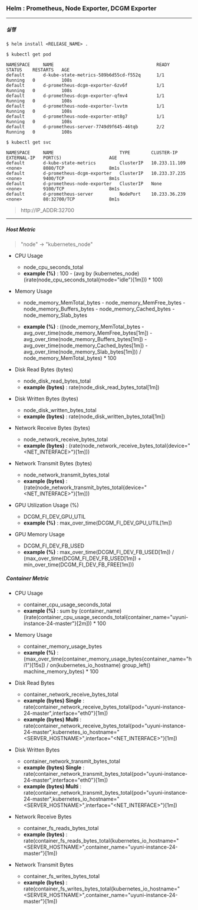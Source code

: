 ### Helm : Prometheus, Node Exporter, DCGM Exporter
---

##### 실행

	$ helm install <RELEASE_NAME> .
	
	$ kubectl get pod 
	
	NAMESPACE     NAME                                       READY   STATUS    RESTARTS   AGE
	default       d-kube-state-metrics-589b6d55cd-f552q      1/1     Running   0          108s
	default       d-prometheus-dcgm-exporter-6zv6f           1/1     Running   0          108s
	default       d-prometheus-dcgm-exporter-qfmv4           1/1     Running   0          108s
	default       d-prometheus-node-exporter-lvvtm           1/1     Running   0          108s
	default       d-prometheus-node-exporter-mt8g7           1/1     Running   0          108s
	default       d-prometheus-server-7749d9f645-46tqb       2/2     Running   0          108s
	
	$ kubectl get svc
	
	NAMESPACE     NAME                         TYPE        CLUSTER-IP      EXTERNAL-IP   PORT(S)                  AGE
	default       d-kube-state-metrics         ClusterIP   10.233.11.109   <none>        8080/TCP                 8m1s
	default       d-prometheus-dcgm-exporter   ClusterIP   10.233.37.235   <none>        9400/TCP                 8m1s
	default       d-prometheus-node-exporter   ClusterIP   None            <none>        9100/TCP                 8m1s
	default       d-prometheus-server          NodePort    10.233.36.239   <none>        80:32700/TCP             8m1s
		
        
> http://IP_ADDR:32700


---

##### Host Metric

> "node" -> "kubernetes_node"

* CPU Usage
	* node\_cpu\_seconds_total
	* **example (%)** : 100 - (avg by (kubernetes_node) (irate(node\_cpu\_seconds\_total{mode="idle"}[1m])) * 100)


* Memory Usage
	* node\_memory\_MemTotal\_bytes - node\_memory\_MemFree\_bytes - node\_memory\_Buffers\_bytes - node\_memory\_Cached\_bytes - node\_memory\_Slab\_bytes
	
	* **example (%)** : ((node_memory\_MemTotal\_bytes - avg\_over\_time(node\_memory\_MemFree\_bytes[1m]) -  avg\_over\_time(node\_memory\_Buffers\_bytes[1m]) - avg\_over\_time(node\_memory\_Cached\_bytes[1m]) - avg\_over\_time(node\_memory\_Slab\_bytes[1m])) / node\_memory\_MemTotal\_bytes) * 100


* Disk Read Bytes (bytes)
	* node\_disk\_read\_bytes\_total
 	* **example (bytes)** : rate(node\_disk\_read\_bytes\_total[1m])

* Disk Written Bytes (bytes)
 	* node\_disk\_written\_bytes\_total
 	* **example (bytes)** : rate(node\_disk\_written\_bytes\_total[1m])

* Network Receive Bytes (bytes)
	* node\_network\_receive\_bytes\_total
	* **example (bytes)** : (rate(node\_network\_receive\_bytes\_total{device="\<NET_INTERFACE\>"}[1m]))

* Network Transmit Bytes (bytes)
	* node\_network\_transmit\_bytes\_total
	* **example (bytes)** : (rate(node\_network\_transmit\_bytes\_total{device="\<NET_INTERFACE\>"}[1m]))

* GPU Utilization Usage (%)
	* DCGM\_FI\_DEV\_GPU\_UTIL
	* **example (%)** : max\_over\_time(DCGM\_FI\_DEV\_GPU\_UTIL[1m])

* GPU Memory Usage
	* DCGM\_FI\_DEV\_FB\_USED
	* **example (%)** : max\_over\_time(DCGM\_FI\_DEV\_FB\_USED[1m]) / (max\_over\_time(DCGM\_FI\_DEV\_FB\_USED[1m]) + min\_over\_time(DCGM\_FI\_DEV\_FB\_FREE[1m]))



##### Container Metric

* CPU Usage
	* container\_cpu\_usage\_seconds\_total
	* **example (%)** : sum by (container_name) (irate(container\_cpu\_usage\_seconds\_total{container\_name="uyuni-instance-24-master"}[2m])) * 100
	
* Memory Usage
	* container\_memory\_usage\_bytes
	* **example (%)** : (max\_over\_time(container\_memory\_usage\_bytes{container\_name="hi1"}[15s]) / on(kubernetes\_io\_hostname) group_left() machine\_memory\_bytes) * 100

* Disk Read Bytes
	* container\_network\_receive\_bytes\_total
	* **example (bytes) Single** : rate(container\_network\_receive\_bytes\_total{pod="uyuni-instance-24-master",interface="eth0"}[1m])
	* **example (bytes) Multi** : rate(container\_network\_receive\_bytes\_total{pod="uyuni-instance-24-master",kubernetes\_io\_hostname="\<SERVER_HOSTNAME\>",interface="\<NET\_INTERFACE\>"}[1m])

* Disk Written Bytes
	* container\_network\_transmit\_bytes\_total
	* **example (bytes) Single** : rate(container\_network\_transmit\_bytes\_total{pod="uyuni-instance-24-master",interface="eth0"}[1m])
	* **example (bytes) Multi** : rate(container\_network\_transmit\_bytes\_total{pod="uyuni-instance-24-master",kubernetes\_io\_hostname="\<SERVER_HOSTNAME\>",interface="\<NET\_INTERFACE\>"}[1m])

* Network Receive Bytes
	* container\_fs\_reads\_bytes\_total
	* **example (bytes)** : rate(container\_fs\_reads\_bytes\_total{kubernetes\_io\_hostname="\<SERVER_HOSTNAME\>",container\_name="uyuni-instance-24-master"}[1m])


* Network Transmit Bytes
	* container\_fs\_writes\_bytes\_total
	* **example (bytes)** : rate(container\_fs\_writes\_bytes\_total{kubernetes\_io\_hostname="\<SERVER_HOSTNAME\>",container\_name="uyuni-instance-24-master"}[1m])
